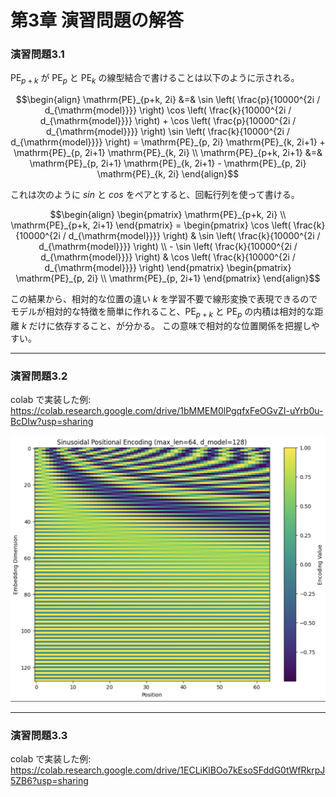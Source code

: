 # 第3章 演習問題の解答

### 演習問題3.1
$`\boldsymbol{\mathrm{PE}}_{p+k}`$ が $`\boldsymbol{\mathrm{PE}}_{p}`$ と $`\boldsymbol{\mathrm{PE}}_{k}`$ の線型結合で書けることは以下のように示される。

```math
\begin{align}
\mathrm{PE}_{p+k, 2i} &=& \sin \left( \frac{p}{10000^{2i / d_{\mathrm{model}}}} \right) \cos \left( \frac{k}{10000^{2i / d_{\mathrm{model}}}} \right) + \cos \left( \frac{p}{10000^{2i / d_{\mathrm{model}}}} \right) \sin \left( \frac{k}{10000^{2i / d_{\mathrm{model}}}} \right) = \mathrm{PE}_{p, 2i} \mathrm{PE}_{k, 2i+1} + \mathrm{PE}_{p, 2i+1} \mathrm{PE}_{k, 2i} \\
\mathrm{PE}_{p+k, 2i+1} &=& \mathrm{PE}_{p, 2i+1} \mathrm{PE}_{k, 2i+1} - \mathrm{PE}_{p, 2i} \mathrm{PE}_{k, 2i}
\end{align}
```

これは次のように $`sin`$ と $`cos`$ をペアとすると、回転行列を使って書ける。

```math
\begin{align}
\begin{pmatrix}
   \mathrm{PE}_{p+k, 2i}  \\
   \mathrm{PE}_{p+k, 2i+1} 
\end{pmatrix}
=
\begin{pmatrix}
   \cos \left( \frac{k}{10000^{2i / d_{\mathrm{model}}}} \right) & \sin \left( \frac{k}{10000^{2i / d_{\mathrm{model}}}} \right) \\
   - \sin \left( \frac{k}{10000^{2i / d_{\mathrm{model}}}} \right) & \cos \left( \frac{k}{10000^{2i / d_{\mathrm{model}}}} \right)
\end{pmatrix}
\begin{pmatrix}
   \mathrm{PE}_{p, 2i}  \\
   \mathrm{PE}_{p, 2i+1} 
\end{pmatrix}
\end{align}
```

この結果から、相対的な位置の違い $`k`$ を学習不要で線形変換で表現できるのでモデルが相対的な特徴を簡単に作れること、$`\boldsymbol{\mathrm{PE}}_{p+k}`$ と $`\boldsymbol{\mathrm{PE}}_{p}`$ の内積は相対的な距離 $`k`$ だけに依存すること、が分かる。
この意味で相対的な位置関係を把握しやすい。

---

### 演習問題3.2
colab で実装した例: https://colab.research.google.com/drive/1bMMEM0lPgqfxFeOGvZI-uYrb0u-BcDIw?usp=sharing

![](/figure/exercise-3-2.png)

---

### 演習問題3.3
colab で実装した例: https://colab.research.google.com/drive/1ECLiKlBOo7kEsoSFddG0tWfRkrpJ5ZB6?usp=sharing
